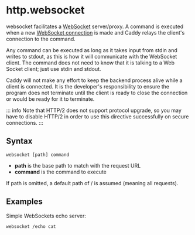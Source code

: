 # http.websocket

websocket facilitates a [WebSocket](https://developer.mozilla.org/en-US/docs/WebSockets) server/proxy. A command is
executed when a new [WebSocket
connection](https://developer.mozilla.org/en-US/docs/WebSockets/Writing_WebSocket_client_applications) is made and Caddy
relays the client's connection to the command.

Any command can be executed as long as it takes input from stdin and writes to stdout, as this is how it will
communicate with the WebSocket client. The command does not need to know that it is talking to a Web Socket client; just
use stdin and stdout.

Caddy will not make any effort to keep the backend process alive while a client is connected. It is the developer's
responsibility to ensure the program does not terminate until the client is ready to close the connection or would be
ready for it to terminate.

::: info
Note that HTTP/2 does not support protocol upgrade, so you may have to disable HTTP/2 in order to use this directive
successfully on secure connections.
:::

## Syntax

``` caddyfile
websocket [path] command
```

-   **path** is the base path to match with the request URL
-   **command** is the command to execute

If path is omitted, a default path of / is assumed (meaning all requests).

## Examples

Simple WebSockets echo server:

``` caddyfile
websocket /echo cat
```
